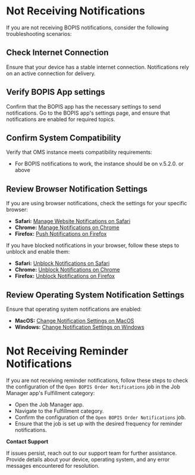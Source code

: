 # Not Receiving Notifications

If you are not receiving BOPIS notifications, consider the following troubleshooting scenarios:

## Check Internet Connection

Ensure that your device has a stable internet connection. Notifications rely on an active connection for delivery.

## Verify BOPIS App settings

Confirm that the BOPIS app has the necessary settings to send notifications. Go to the BOPIS app's settings page, and ensure that notifications are enabled for required topics.

## Confirm System Compatibility

Verify that OMS instance meets compatibility requirements:

- For BOPIS notifications to work, the instance should be on v.5.2.0. or above

## Review Browser Notification Settings

If you are using browser notifications, check the settings for your specific browser:

- **Safari:** [Manage Website Notifications on Safari](https://support.apple.com/guide/safari/manage-website-notifications-sfri40734/mac)
- **Chrome:** [Manage Notifications on Chrome](https://support.google.com/chrome/answer/3220216?co=GENIE.Platform%3DDesktop&hl=en)
- **Firefox:** [Push Notifications on Firefox](https://support.mozilla.org/en-US/kb/push-notifications-firefox)

If you have blocked notifications in your browser, follow these steps to unblock and enable them:

- **Safari:** [Unblock Notifications on Safari](https://support.apple.com/guide/safari/manage-website-notifications-sfri40734/mac)
- **Chrome:** [Unblock Notifications on Chrome](https://support.google.com/chrome/answer/3220216?co=GENIE.Platform%3DDesktop&hl=en)
- **Firefox:** [Unblock Notifications on Firefox](https://support.mozilla.org/en-US/kb/push-notifications-firefox)

## Review Operating System Notification Settings

Ensure that operating system notifications are enabled:

- **MacOS:** [Change Notification Settings on MacOS](https://support.apple.com/guide/mac-help/change-notification-settings-mchlpx1065/mac)
- **Windows:** [Change Notification Settings on Windows](https://support.microsoft.com/en-us/windows/change-notification-settings-in-windows-10-ddcbbcd4-0a02-6584-7a4e-294e1c0e7a46)


# Not Receiving Reminder Notifications

If you are not receiving reminder notifications, follow these steps to check the configuration of the `Open BOPIS Order Notifications` job in the Job Manager app's Fulfillment category:

- Open the Job Manager app.
- Navigate to the Fulfillment category.
- Confirm the configuration of the `Open BOPIS Order Notifications` job.
- Ensure that the job is set up with the desired frequency for reminder notifications.

**Contact Support**

If issues persist, reach out to our support team for further assistance. Provide details about your device, operating system, and any error messages encountered for resolution.


